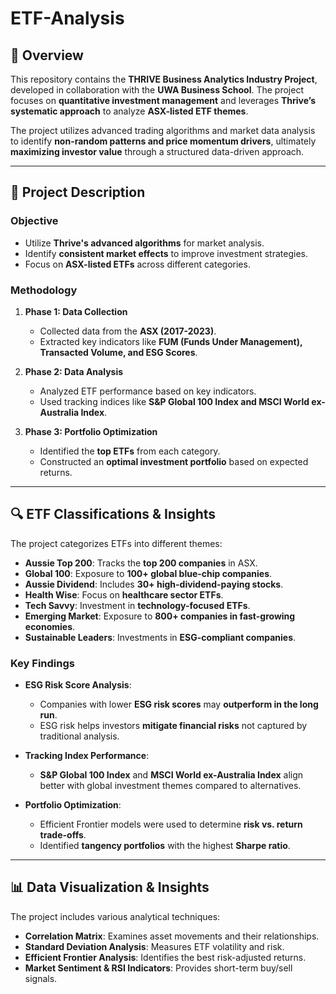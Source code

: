 # ETF-Analysis


## 📌 Overview
This repository contains the **THRIVE Business Analytics Industry Project**, developed in collaboration with the **UWA Business School**. The project focuses on **quantitative investment management** and leverages **Thrive’s systematic approach** to analyze **ASX-listed ETF themes**.

The project utilizes advanced trading algorithms and market data analysis to identify **non-random patterns and price momentum drivers**, ultimately **maximizing investor value** through a structured data-driven approach.

---

## 🎯 Project Description

### **Objective**
- Utilize **Thrive's advanced algorithms** for market analysis.
- Identify **consistent market effects** to improve investment strategies.
- Focus on **ASX-listed ETFs** across different categories.

### **Methodology**
1. **Phase 1: Data Collection**  
   - Collected data from the **ASX (2017-2023)**.
   - Extracted key indicators like **FUM (Funds Under Management), Transacted Volume, and ESG Scores**.

2. **Phase 2: Data Analysis**  
   - Analyzed ETF performance based on key indicators.
   - Used tracking indices like **S&P Global 100 Index and MSCI World ex-Australia Index**.

3. **Phase 3: Portfolio Optimization**  
   - Identified the **top ETFs** from each category.
   - Constructed an **optimal investment portfolio** based on expected returns.

---

## 🔍 ETF Classifications & Insights

The project categorizes ETFs into different themes:
- **Aussie Top 200**: Tracks the **top 200 companies** in ASX.
- **Global 100**: Exposure to **100+ global blue-chip companies**.
- **Aussie Dividend**: Includes **30+ high-dividend-paying stocks**.
- **Health Wise**: Focus on **healthcare sector ETFs**.
- **Tech Savvy**: Investment in **technology-focused ETFs**.
- **Emerging Market**: Exposure to **800+ companies in fast-growing economies**.
- **Sustainable Leaders**: Investments in **ESG-compliant companies**.

### **Key Findings**
- **ESG Risk Score Analysis**:  
  - Companies with lower **ESG risk scores** may **outperform in the long run**.
  - ESG risk helps investors **mitigate financial risks** not captured by traditional analysis.
  
- **Tracking Index Performance**:  
  - **S&P Global 100 Index** and **MSCI World ex-Australia Index** align better with global investment themes compared to alternatives.

- **Portfolio Optimization**:  
  - Efficient Frontier models were used to determine **risk vs. return trade-offs**.
  - Identified **tangency portfolios** with the highest **Sharpe ratio**.

---

## 📊 Data Visualization & Insights
The project includes various analytical techniques:
- **Correlation Matrix**: Examines asset movements and their relationships.
- **Standard Deviation Analysis**: Measures ETF volatility and risk.
- **Efficient Frontier Analysis**: Identifies the best risk-adjusted returns.
- **Market Sentiment & RSI Indicators**: Provides short-term buy/sell signals.


